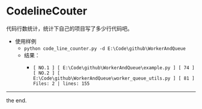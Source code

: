 # CodelineCouter
代码行数统计，统计下自己的项目写了多少行代码吧。

+ 使用样例
  + `python code_line_counter.py -d E:\Code\github\WorkerAndQueue`
  + 结果：
    + ```
      [ NO.1 ] [ E:\Code\github\WorkerAndQueue\example.py ] [ 74 ]
      [ NO.2 ] [ E:\Code\github\WorkerAndQueue\worker_queue_utils.py ] [ 81 ]
      Files: 2 | lines: 155
      ```
---
the end.
